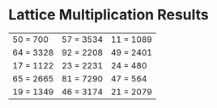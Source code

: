 # Lattice Multiplication Results

|   |   |   |
|---|---|---|
| 50 = 700 | 57 = 3534 | 11 = 1089 |
| 64 = 3328 | 92 = 2208 | 49 = 2401 |
| 17 = 1122 | 23 = 2231 | 24 = 480 |
| 65 = 2665 | 81 = 7290 | 47 = 564 |
| 19 = 1349 | 46 = 3174 | 21 = 2079 |

